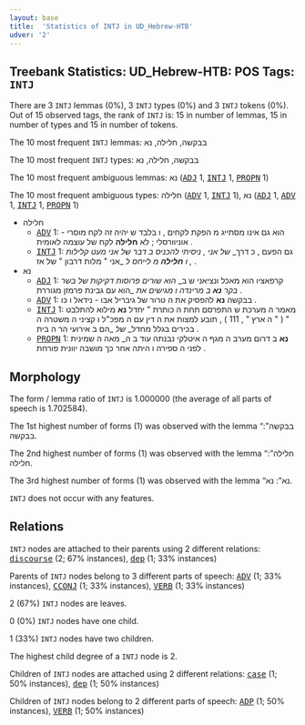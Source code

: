 ```yaml
---
layout: base
title:  'Statistics of INTJ in UD_Hebrew-HTB'
udver: '2'
---
```


## Treebank Statistics: UD_Hebrew-HTB: POS Tags: `INTJ`

There are 3 `INTJ` lemmas (0%), 3 `INTJ` types (0%) and 3 `INTJ` tokens (0%).
Out of 15 observed tags, the rank of `INTJ` is: 15 in number of lemmas, 15 in number of types and 15 in number of tokens.

The 10 most frequent `INTJ` lemmas: בבקשה, חלילה, נא

The 10 most frequent `INTJ` types:  בבקשה, חלילה, נא

The 10 most frequent ambiguous lemmas: נא (<tt><a href="he_htb-pos-ADJ.html">ADJ</a></tt> 1, <tt><a href="he_htb-pos-INTJ.html">INTJ</a></tt> 1, <tt><a href="he_htb-pos-PROPN.html">PROPN</a></tt> 1)

The 10 most frequent ambiguous types:  חלילה (<tt><a href="he_htb-pos-ADV.html">ADV</a></tt> 1, <tt><a href="he_htb-pos-INTJ.html">INTJ</a></tt> 1), נא (<tt><a href="he_htb-pos-ADJ.html">ADJ</a></tt> 1, <tt><a href="he_htb-pos-ADV.html">ADV</a></tt> 1, <tt><a href="he_htb-pos-INTJ.html">INTJ</a></tt> 1, <tt><a href="he_htb-pos-PROPN.html">PROPN</a></tt> 1)


* חלילה
  * <tt><a href="he_htb-pos-ADV.html">ADV</a></tt> 1: הוא גם אינו מסתייג מ הפקת לקחים , ו בלבד ש יהיה זה לקח מוסרי - אוניוורסלי ; לא <b>חלילה</b> לקח של עוצמה לאומית .
  * <tt><a href="he_htb-pos-INTJ.html">INTJ</a></tt> 1: גם הפעם , כ דרך_ _של_ _אני , ניסיתי להכניס ב דבר_ _של_ _אני מעט קלילות , ו <b>חלילה</b> מ לייחס ל_ _אני " מלות דרבון " של אז .
* נא
  * <tt><a href="he_htb-pos-ADJ.html">ADJ</a></tt> 1: קרפאציו הוא מאכל ונציאני ש ב_ _הוא שורים פרוסות דקיקות של בשר בקר <b>נא</b> ב מרינדה ו מגישים את_ _הוא עם גבינת פרמזן מגוררת .
  * <tt><a href="he_htb-pos-ADV.html">ADV</a></tt> 1: בבקשה <b>נא</b> להפסיק את ה טרור של גיבריל אבו - נידאל ו כו .
  * <tt><a href="he_htb-pos-INTJ.html">INTJ</a></tt> 1: מאמר ה מערכת ש התפרסם תחת ה כותרת " יחדל <b>נא</b> מילוא להתלבט " ( " ה ארץ " , 111 ) , תובע למצות את ה דין עם ה מפכ"ל ו קציני ה משטרה ה בכירים בגלל מחדל_ _של_ _הם ב אירועי הר ה בית .
  * <tt><a href="he_htb-pos-PROPN.html">PROPN</a></tt> 1: <b>נא</b> ב דרום מערב ה מגף ה איטלקי נבנתה עוד ב ה_ מאה ה שמינית לפני ה ספירה ו היתה אחר כך מושבה יוונית פורחת .

## Morphology

The form / lemma ratio of `INTJ` is 1.000000 (the average of all parts of speech is 1.702584).

The 1st highest number of forms (1) was observed with the lemma “בבקשה”: בבקשה.

The 2nd highest number of forms (1) was observed with the lemma “חלילה”: חלילה.

The 3rd highest number of forms (1) was observed with the lemma “נא”: נא.

`INTJ` does not occur with any features.


## Relations

`INTJ` nodes are attached to their parents using 2 different relations: <tt><a href="he_htb-dep-discourse.html">discourse</a></tt> (2; 67% instances), <tt><a href="he_htb-dep-dep.html">dep</a></tt> (1; 33% instances)

Parents of `INTJ` nodes belong to 3 different parts of speech: <tt><a href="he_htb-pos-ADV.html">ADV</a></tt> (1; 33% instances), <tt><a href="he_htb-pos-CCONJ.html">CCONJ</a></tt> (1; 33% instances), <tt><a href="he_htb-pos-VERB.html">VERB</a></tt> (1; 33% instances)

2 (67%) `INTJ` nodes are leaves.

0 (0%) `INTJ` nodes have one child.

1 (33%) `INTJ` nodes have two children.

The highest child degree of a `INTJ` node is 2.

Children of `INTJ` nodes are attached using 2 different relations: <tt><a href="he_htb-dep-case.html">case</a></tt> (1; 50% instances), <tt><a href="he_htb-dep-dep.html">dep</a></tt> (1; 50% instances)

Children of `INTJ` nodes belong to 2 different parts of speech: <tt><a href="he_htb-pos-ADP.html">ADP</a></tt> (1; 50% instances), <tt><a href="he_htb-pos-VERB.html">VERB</a></tt> (1; 50% instances)

